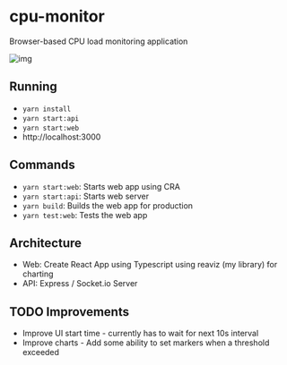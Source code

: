 # cpu-monitor
Browser-based CPU load monitoring application

![img](https://content.screencast.com/users/amcdaniel22/folders/Snagit/media/fff1fd26-d70e-45b1-b677-f9d41d608e4c/04.06.2020-10.32.png)

## Running
- `yarn install`
- `yarn start:api`
- `yarn start:web`
- http://localhost:3000

## Commands
- `yarn start:web`: Starts web app using CRA
- `yarn start:api`: Starts web server
- `yarn build`: Builds the web app for production
- `yarn test:web`: Tests the web app

## Architecture
- Web: Create React App using Typescript using reaviz (my library) for charting
- API: Express / Socket.io Server

## TODO Improvements
- Improve UI start time - currently has to wait for next 10s interval
- Improve charts - Add some ability to set markers when a threshold exceeded
